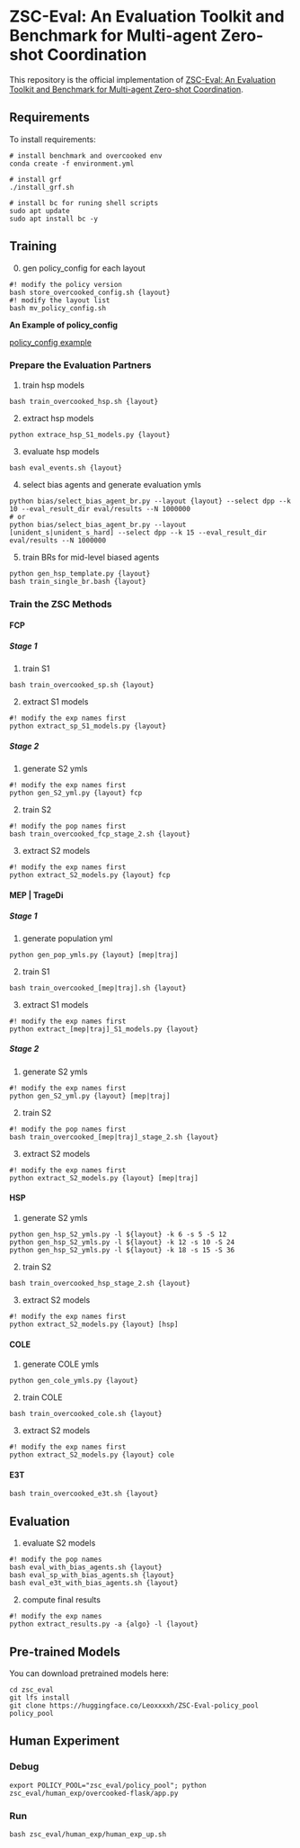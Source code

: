 # ZSC-Eval: An Evaluation Toolkit and Benchmark for Multi-agent Zero-shot Coordination

This repository is the official implementation of [ZSC-Eval: An Evaluation Toolkit and Benchmark for Multi-agent Zero-shot Coordination](). 


## Requirements

To install requirements:

```shell
# install benchmark and overcooked env
conda create -f environment.yml

# install grf
./install_grf.sh

# install bc for runing shell scripts
sudo apt update
sudo apt install bc -y
```

## Training

0. gen policy_config for each layout
```shell
#! modify the policy version
bash store_overcooked_config.sh {layout}
#! modify the layout list
bash mv_policy_config.sh
```

**An Example of policy_config**

[policy_config example](./policy_config.example)

### Prepare the Evaluation Partners

1. train hsp models
```shell
bash train_overcooked_hsp.sh {layout}
```
2. extract hsp models
```shell
python extrace_hsp_S1_models.py {layout}
```
3. evaluate hsp models
```shell
bash eval_events.sh {layout}

```
4. select bias agents and generate evaluation ymls
```shell
python bias/select_bias_agent_br.py --layout {layout} --select dpp --k 10 --eval_result_dir eval/results --N 1000000
# or
python bias/select_bias_agent_br.py --layout [unident_s|unident_s_hard] --select dpp --k 15 --eval_result_dir eval/results --N 1000000
```
5. train BRs for mid-level biased agents
```shell
python gen_hsp_template.py {layout}
bash train_single_br.bash {layout}
```

### Train the ZSC Methods

#### FCP

##### Stage 1

1. train S1
```shell
bash train_overcooked_sp.sh {layout}
```
2. extract S1 models
```shell
#! modify the exp names first
python extract_sp_S1_models.py {layout}
```
##### Stage 2
1. generate S2 ymls
```shell
#! modify the exp names first
python gen_S2_yml.py {layout} fcp
```
2. train S2
```shell
#! modify the pop names first
bash train_overcooked_fcp_stage_2.sh {layout}
```
3. extract S2 models
```shell
#! modify the exp names first
python extract_S2_models.py {layout} fcp
```


#### MEP | TrageDi

##### Stage 1

1. generate population yml
```shell
python gen_pop_ymls.py {layout} [mep|traj]
```
2. train S1
```shell
bash train_overcooked_[mep|traj].sh {layout}
```
3. extract S1 models
```shell
#! modify the exp names first
python extract_[mep|traj]_S1_models.py {layout}
```

##### Stage 2

1. generate S2 ymls
```shell
#! modify the exp names first
python gen_S2_yml.py {layout} [mep|traj]
```
2. train S2
```shell
#! modify the pop names first
bash train_overcooked_[mep|traj]_stage_2.sh {layout}
```
3. extract S2 models
```shell
#! modify the exp names first
python extract_S2_models.py {layout} [mep|traj]
```

#### HSP
1. generate S2 ymls
```shell
python gen_hsp_S2_ymls.py -l ${layout} -k 6 -s 5 -S 12
python gen_hsp_S2_ymls.py -l ${layout} -k 12 -s 10 -S 24
python gen_hsp_S2_ymls.py -l ${layout} -k 18 -s 15 -S 36
```
2. train S2
```shell
bash train_overcooked_hsp_stage_2.sh {layout}
```
3. extract S2 models
```shell
#! modify the exp names first
python extract_S2_models.py {layout} [hsp]
```

#### COLE

1. generate COLE ymls

```shell
python gen_cole_ymls.py {layout}
```

2. train COLE
```shell
bash train_overcooked_cole.sh {layout}
```

3. extract S2 models
```shell
#! modify the exp names first
python extract_S2_models.py {layout} cole
```

#### E3T

```shell
bash train_overcooked_e3t.sh {layout}
```


## Evaluation

1. evaluate S2 models
```shell
#! modify the pop names
bash eval_with_bias_agents.sh {layout}
bash eval_sp_with_bias_agents.sh {layout}
bash eval_e3t_with_bias_agents.sh {layout}
```
2. compute final results
```shell
#! modify the exp names
python extract_results.py -a {algo} -l {layout}
```

## Pre-trained Models

You can download pretrained models here:

```shell
cd zsc_eval
git lfs install
git clone https://huggingface.co/Leoxxxxh/ZSC-Eval-policy_pool policy_pool
```

## Human Experiment

### Debug
```shell
export POLICY_POOL="zsc_eval/policy_pool"; python zsc_eval/human_exp/overcooked-flask/app.py
```

### Run

```shell
bash zsc_eval/human_exp/human_exp_up.sh
```